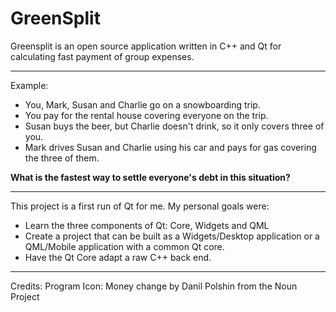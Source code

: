 # GreenSplit

Greensplit is an open source application written in C++ and Qt for calculating fast payment of group expenses.  

----

Example:  

 - You, Mark, Susan and Charlie go on a snowboarding trip.  
 - You pay for the rental house covering everyone on the trip.  
 - Susan buys the beer, but Charlie doesn't drink, so it only   covers three of you.  
 - Mark drives Susan and Charlie using his car and pays for gas covering the three of them.  
 
    
**What is the fastest way to settle everyone's debt in this situation?**

---

This project is a first run of Qt for me.  My personal goals were:  

 - Learn the three components of Qt: Core, Widgets and QML
 - Create a project that can be built as a Widgets/Desktop application or a QML/Mobile application with a common Qt core.
 - Have the Qt Core adapt a raw C++ back end.  

----

Credits:
Program Icon: Money change by Danil Polshin from the Noun Project

